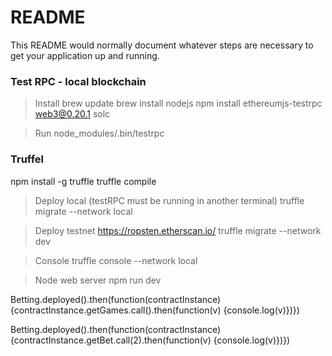 # README #

This README would normally document whatever steps are necessary to get your application up and running.

### Test RPC - local blockchain ###

> Install
brew update
brew install nodejs
npm install ethereumjs-testrpc web3@0.20.1 solc

> Run
node_modules/.bin/testrpc

### Truffel ###

npm install -g truffle
truffle compile

> Deploy local (testRPC must be running in another terminal)
truffle migrate --network local

> Deploy testnet https://ropsten.etherscan.io/
truffle migrate --network dev

> Console
truffle console --network local

> Node web server
npm run dev




Betting.deployed().then(function(contractInstance) {contractInstance.getGames.call().then(function(v) {console.log(v)})})

Betting.deployed().then(function(contractInstance) {contractInstance.getBet.call(2).then(function(v) {console.log(v)})})
